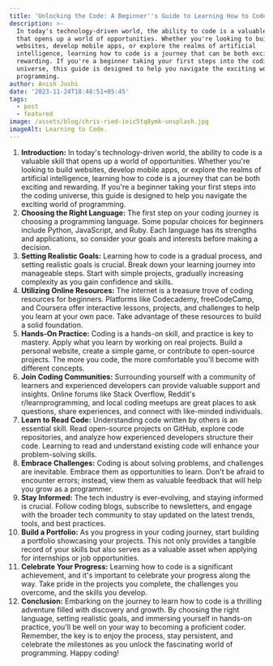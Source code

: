 ```yaml
---
title: 'Unlocking the Code: A Beginner''s Guide to Learning How to Code'
description: >-
  In today's technology-driven world, the ability to code is a valuable skill
  that opens up a world of opportunities. Whether you're looking to build
  websites, develop mobile apps, or explore the realms of artificial
  intelligence, learning how to code is a journey that can be both exciting and
  rewarding. If you're a beginner taking your first steps into the coding
  universe, this guide is designed to help you navigate the exciting world of
  programming.
author: Anish Joshi
date: '2023-11-24T18:48:51+05:45'
tags:
  - post
  - featured
image: /assets/blog/chris-ried-ieic5tq8ymk-unsplash.jpg
imageAlt: Learning to Code.
---
```

1. **Introduction:**
   In today's technology-driven world, the ability to code is a valuable skill that opens up a world of opportunities. Whether you're looking to build websites, develop mobile apps, or explore the realms of artificial intelligence, learning how to code is a journey that can be both exciting and rewarding. If you're a beginner taking your first steps into the coding universe, this guide is designed to help you navigate the exciting world of programming.
2. **Choosing the Right Language:**
   The first step on your coding journey is choosing a programming language. Some popular choices for beginners include Python, JavaScript, and Ruby. Each language has its strengths and applications, so consider your goals and interests before making a decision.
3. **Setting Realistic Goals:**
   Learning how to code is a gradual process, and setting realistic goals is crucial. Break down your learning journey into manageable steps. Start with simple projects, gradually increasing complexity as you gain confidence and skills.
4. **Utilizing Online Resources:**
   The internet is a treasure trove of coding resources for beginners. Platforms like Codecademy, freeCodeCamp, and Coursera offer interactive lessons, projects, and challenges to help you learn at your own pace. Take advantage of these resources to build a solid foundation.
5. **Hands-On Practice:**
   Coding is a hands-on skill, and practice is key to mastery. Apply what you learn by working on real projects. Build a personal website, create a simple game, or contribute to open-source projects. The more you code, the more comfortable you'll become with different concepts.
6. **Join Coding Communities:**
   Surrounding yourself with a community of learners and experienced developers can provide valuable support and insights. Online forums like Stack Overflow, Reddit's r/learnprogramming, and local coding meetups are great places to ask questions, share experiences, and connect with like-minded individuals.
7. **Learn to Read Code:**
   Understanding code written by others is an essential skill. Read open-source projects on GitHub, explore code repositories, and analyze how experienced developers structure their code. Learning to read and understand existing code will enhance your problem-solving skills.
8. **Embrace Challenges:**
   Coding is about solving problems, and challenges are inevitable. Embrace them as opportunities to learn. Don't be afraid to encounter errors; instead, view them as valuable feedback that will help you grow as a programmer.
9. **Stay Informed:**
   The tech industry is ever-evolving, and staying informed is crucial. Follow coding blogs, subscribe to newsletters, and engage with the broader tech community to stay updated on the latest trends, tools, and best practices.
10. **Build a Portfolio:**
    As you progress in your coding journey, start building a portfolio showcasing your projects. This not only provides a tangible record of your skills but also serves as a valuable asset when applying for internships or job opportunities.
11. **Celebrate Your Progress:**
    Learning how to code is a significant achievement, and it's important to celebrate your progress along the way. Take pride in the projects you complete, the challenges you overcome, and the skills you develop.
12. **Conclusion:**
    Embarking on the journey to learn how to code is a thrilling adventure filled with discovery and growth. By choosing the right language, setting realistic goals, and immersing yourself in hands-on practice, you'll be well on your way to becoming a proficient coder. Remember, the key is to enjoy the process, stay persistent, and celebrate the milestones as you unlock the fascinating world of programming. Happy coding!
